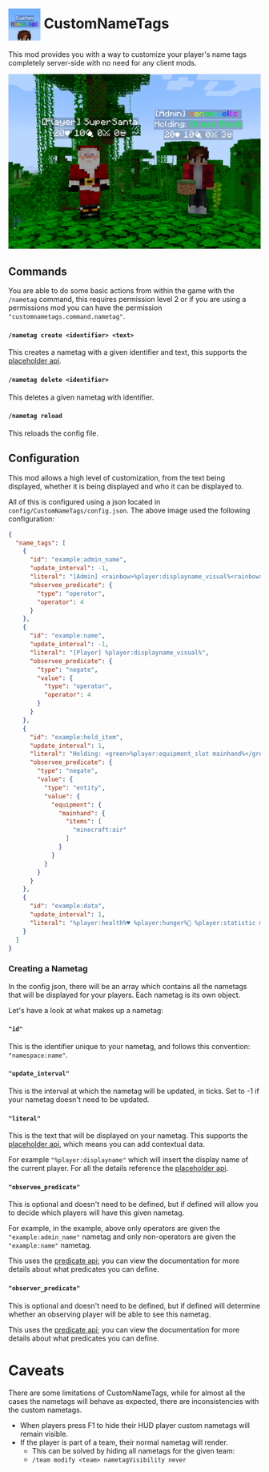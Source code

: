 # <img src="./src/main/resources/assets/nametag/icon.png" align="center" width="64px"/> CustomNameTags

This mod provides you with a way to customize your player's
name tags completely server-side with no need for any client mods.

![nametags.png](assets/nametags.png)

## Commands

You are able to do some basic actions from within the game with the `/nametag`
command, this requires permission level 2 or if you are using a permissions mod
you can have the permission `"customnametags.command.nametag"`.

#### `/nametag create <identifier> <text>`
This creates a nametag with a given identifier and text, this supports the
[placeholder api](https://placeholders.pb4.eu/user/default-placeholders/).

#### `/nametag delete <identifier>`
This deletes a given nametag with identifier.

#### `/nametag reload`
This reloads the config file.

## Configuration

This mod allows a high level of customization, from the text being
displayed, whether it is being displayed and who it can be displayed to.

All of this is configured using a json located in `config/CustomNameTags/config.json`.
The above image used the following configuration:

```json
{
  "name_tags": [
    {
      "id": "example:admin_name",
      "update_interval": -1,
      "literal": "[Admin] <rainbow>%player:displayname_visual%<rainbow> ",
      "observee_predicate": {
        "type": "operator",
        "operator": 4
      }
    },
    {
      "id": "example:name",
      "update_interval": -1,
      "literal": "[Player] %player:displayname_visual%",
      "observee_predicate": {
        "type": "negate",
        "value": {
          "type": "operator",
          "operator": 4
        }
      }
    },
    {
      "id": "example:held_item",
      "update_interval": 1,
      "literal": "Holding: <green>%player:equipment_slot mainhand%</green>",
      "observee_predicate": {
        "type": "negate",
        "value": {
          "type": "entity",
          "value": {
            "equipment": {
              "mainhand": {
                "items": [
                  "minecraft:air"
                ]
              }
            }
          }
        }
      }
    },
    {
      "id": "example:data",
      "update_interval": 1,
      "literal": "%player:health%♥ %player:hunger%🍖 %player:statistic minecraft:killed minecraft:player%⚔ %player:statistic minecraft:deaths%\uD83D\uDC80"
    }
  ]
}
```

### Creating a Nametag

In the config json, there will be an array which contains all the nametags
that will be displayed for your players. Each nametag is its own object.

Let's have a look at what makes up a nametag:

#### `"id"`
This is the identifier unique to your nametag, and follows this convention:
`"namespace:name"`.

#### `"update_interval"`
This is the interval at which the nametag will be updated, in ticks. 
Set to -1 if your nametag doesn't need to be updated.

#### `"literal"`
This is the text that will be displayed on your nametag. This supports 
the [placeholder api](https://placeholders.pb4.eu/user/default-placeholders/),
which means you can add contextual data. 

For example `"%player:displayname"` which will insert the display name of the current player. 
For all the details reference the [placeholder api](https://placeholders.pb4.eu/user/default-placeholders/).

#### `"observee_predicate"`
This is optional and doesn't need to be defined, but if defined will allow
you to decide which players will have this given nametag. 

For example, in the example, above only operators are given the `"example:admin_name"` 
nametag and only non-operators are given the `"example:name"` nametag.

This uses the [predicate api](https://github.com/Patbox/PredicateAPI/blob/1.20.2/BUILTIN.md);
you can view the documentation for more details about what predicates you
can define.

#### `"observer_predicate"`
This is optional and doesn't need to be defined, but if defined will determine 
whether an observing player will be able to see this nametag.

This uses the [predicate api](https://github.com/Patbox/PredicateAPI/blob/1.20.2/BUILTIN.md);
you can view the documentation for more details about what predicates you
can define.

# Caveats

There are some limitations of CustomNameTags, while for almost all the cases
the nametags will behave as expected, there are inconsistencies with the
custom nametags.

- When players press F1 to hide their HUD player custom nametags will remain visible.
- If the player is part of a team, their normal nametag will render.
  - This can be solved by hiding all nametags for the given team:
  - `/team modify <team> nametagVisibility never`